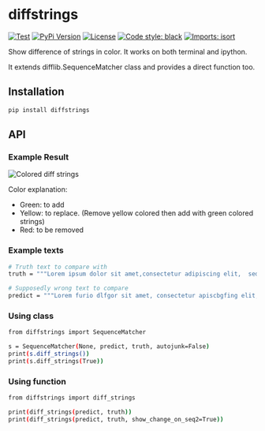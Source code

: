 # diffstrings

[![Test](https://github.com/Uguudei/diffstrings/actions/workflows/test.yml/badge.svg)](https://github.com/Uguudei/diffstrings/actions/workflows/test.yml)
[![PyPi Version](https://img.shields.io/pypi/v/diffstrings?color=blue)](https://pypi.org/project/diffstrings/)
[![License](https://img.shields.io/github/license/Uguudei/diffstrings)](https://github.com/Uguudei/diffstrings/blob/main/LICENSE)
[![Code style: black](https://img.shields.io/badge/code%20style-black-000000.svg)](https://github.com/psf/black)
[![Imports: isort](https://img.shields.io/badge/%20imports-isort-%231674b1?style=flat&labelColor=ef8336)](https://pycqa.github.io/isort/)

Show difference of strings in color. It works on both terminal and ipython.

It extends difflib.SequenceMatcher class and provides a direct function too.

## Installation

```python
pip install diffstrings
```

## API

### Example Result

![Colored diff strings](https://user-images.githubusercontent.com/1560166/199187551-fa54c4cc-11eb-40bc-8c09-f227979dd4e2.png)

Color explanation:

- Green: to add
- Yellow: to replace. (Remove yellow colored then add with green colored strings)
- Red: to be removed

### Example texts

```bash
# Truth text to compare with
truth = """Lorem ipsum dolor sit amet,consectetur adipiscing elit,  sed do eiusmod tempor incididunt ut labore et dolore magna aliqua. Ut enim ad minim veniam, quis nostrud exercitation ullamco laboris nisi ut aliquip ex ea commodo consequat. Duis aute irure dolor in reprehenderit in voluptate velit esse cillum dolore eu fugiat nulla pariatur. Excepteur sint occaecat cupidatat non proident, sunt in culpa qui officia deserunt mollit anim id est laborum.f"""

# Supposedly wrong text to compare
predict = """Lorem furio dlfgor sit amet, consectetur apiscbgfing elit, sed do eiusmod tempor inciddfbunt ut labore et ddslore magna aliqua. Ut enim ad minim veniam, quis nostrud exercsfsation ullamco laboris assi ut aliquip ex ea commodo consequat. Duis aute irure dolor in reprehenderit in volbcvbte velit esse cilldm doldsre eu fugiat nulla pafdgatur. Excepteur sint occaecat cupidatat non pident, sunt in culpa qui asafficia desert mollit anim id est lfdgarum."""
```

### Using class

```bash
from diffstrings import SequenceMatcher

s = SequenceMatcher(None, predict, truth, autojunk=False)
print(s.diff_strings())
print(s.diff_strings(True))
```

### Using function

```bash
from diffstrings import diff_strings

print(diff_strings(predict, truth))
print(diff_strings(predict, truth, show_change_on_seq2=True))
```
